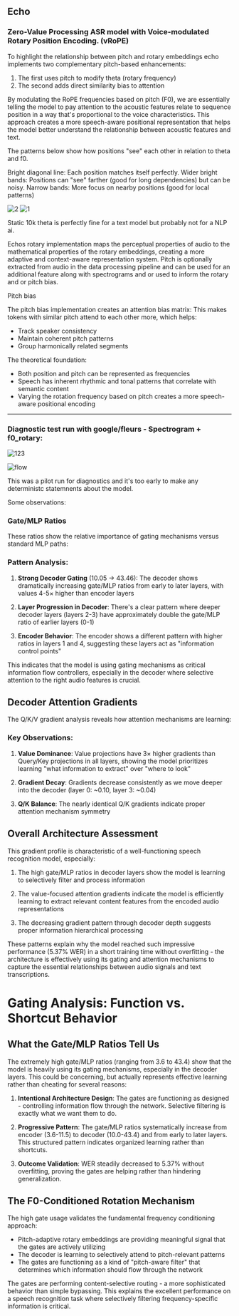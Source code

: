## Echo
### Zero-Value Processing ASR model with Voice-modulated Rotary Position Encoding. (vRoPE)

To highlight the relationship between pitch and rotary embeddings echo implements two complementary pitch-based enhancements:

1. The first uses pitch to modify theta (rotary frequency)
2. The second adds direct similarity bias to attention

By modulating the RoPE frequencies based on pitch (F0), we are essentially telling the model to pay attention to the acoustic features relate to sequence position in a way that's proportional to the voice characteristics.  This approach creates a more speech-aware positional representation that helps the model better understand the relationship between acoustic features and text.

The patterns below show how positions "see" each other in relation to theta and f0. 

Bright diagonal line: Each position matches itself perfectly.
Wider bright bands: Positions can "see" farther (good for long dependencies) but can be noisy.
Narrow bands: More focus on nearby positions (good for local patterns)

![2](https://github.com/user-attachments/assets/28d00fc5-2676-41ed-a971-e4d857af43f8)
![1](https://github.com/user-attachments/assets/9089e806-966b-41aa-8793-bee03a6e6be1)

Static 10k theta is perfectly fine for a text model but probably not for a NLP ai.

Echos rotary implementation maps the perceptual properties of audio to the mathematical properties of the rotary embeddings, creating a more adaptive and context-aware representation system. Pitch is optionally extracted from audio in the data processing pipeline and can be used for an additional feature along with spectrograms and or used to inform the rotary and or pitch bias.

Pitch bias

The pitch bias implementation creates an attention bias matrix:
This makes tokens with similar pitch attend to each other more, which helps:

- Track speaker consistency
- Maintain coherent pitch patterns
- Group harmonically related segments

The theoretical foundation:
- Both position and pitch can be represented as frequencies
- Speech has inherent rhythmic and tonal patterns that correlate with semantic content
- Varying the rotation frequency based on pitch creates a more speech-aware positional encoding

--- 

### Diagnostic test run with google/fleurs - Spectrogram + f0_rotary:

![123](https://github.com/user-attachments/assets/8eb4146b-2dfe-4e93-9f14-789ac5f5d3af)

![flow](https://github.com/user-attachments/assets/28298306-816d-40b5-8390-63c762e0b69f)

This was a pilot run for diagnostics and it's too early to make any deterministc statemnents about the model.

Some observations:

### Gate/MLP Ratios

These ratios show the relative importance of gating mechanisms versus standard MLP paths:

### Pattern Analysis:
1. **Strong Decoder Gating** (10.05 → 43.46): The decoder shows dramatically increasing gate/MLP ratios from early to later layers, with values 4-5× higher than encoder layers
   
2. **Layer Progression in Decoder**: There's a clear pattern where deeper decoder layers (layers 2-3) have approximately double the gate/MLP ratio of earlier layers (0-1)

3. **Encoder Behavior**: The encoder shows a different pattern with higher ratios in layers 1 and 4, suggesting these layers act as "information control points"

This indicates that the model is using gating mechanisms as critical information flow controllers, especially in the decoder where selective attention to the right audio features is crucial.

## Decoder Attention Gradients

The Q/K/V gradient analysis reveals how attention mechanisms are learning:

### Key Observations:
1. **Value Dominance**: Value projections have 3× higher gradients than Query/Key projections in all layers, showing the model prioritizes learning "what information to extract" over "where to look"

2. **Gradient Decay**: Gradients decrease consistently as we move deeper into the decoder (layer 0: ~0.10, layer 3: ~0.04)

3. **Q/K Balance**: The nearly identical Q/K gradients indicate proper attention mechanism symmetry

## Overall Architecture Assessment

This gradient profile is characteristic of a well-functioning speech recognition model, especially:

1. The high gate/MLP ratios in decoder layers show the model is learning to selectively filter and process information

2. The value-focused attention gradients indicate the model is efficiently learning to extract relevant content features from the encoded audio representations

3. The decreasing gradient pattern through decoder depth suggests proper information hierarchical processing

These patterns explain why the model reached such impressive performance (5.37% WER) in a short training time without overfitting - the architecture is effectively using its gating and attention mechanisms to capture the essential relationships between audio signals and text transcriptions.

# Gating Analysis: Function vs. Shortcut Behavior


## What the Gate/MLP Ratios Tell Us

The extremely high gate/MLP ratios (ranging from 3.6 to 43.4) show that the model is heavily using its gating mechanisms, especially in the decoder layers. This could be concerning, but actually represents effective learning rather than cheating for several reasons:

1. **Intentional Architecture Design**: The gates are functioning as designed - controlling information flow through the network. Selective filtering is exactly what we want them to do.

2. **Progressive Pattern**: The gate/MLP ratios systematically increase from encoder (3.6-11.5) to decoder (10.0-43.4) and from early to later layers. This structured pattern indicates organized learning rather than shortcuts.

3. **Outcome Validation**: WER steadily decreased to 5.37% without overfitting, proving the gates are helping rather than hindering generalization.

## The F0-Conditioned Rotation Mechanism

The high gate usage validates the fundamental frequency conditioning approach:

- Pitch-adaptive rotary embeddings are providing meaningful signal that the gates are actively utilizing
- The decoder is learning to selectively attend to pitch-relevant patterns
- The gates are functioning as a kind of "pitch-aware filter" that determines which information should flow through the network

The gates are performing content-selective routing - a more sophisticated behavior than simple bypassing. This explains the excellent performance on a speech recognition task where selectively filtering frequency-specific information is critical.

